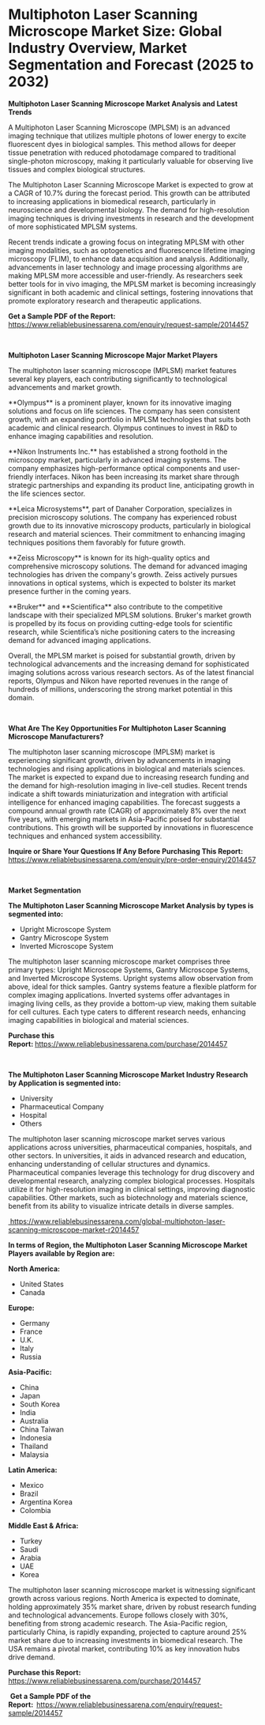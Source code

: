 <p><h1>Multiphoton Laser Scanning Microscope Market Size: Global Industry Overview, Market Segmentation and Forecast (2025 to 2032)</h1></p><p><strong>Multiphoton Laser Scanning Microscope Market Analysis and Latest Trends</strong></p>
<p><p>A Multiphoton Laser Scanning Microscope (MPLSM) is an advanced imaging technique that utilizes multiple photons of lower energy to excite fluorescent dyes in biological samples. This method allows for deeper tissue penetration with reduced photodamage compared to traditional single-photon microscopy, making it particularly valuable for observing live tissues and complex biological structures.</p><p>The Multiphoton Laser Scanning Microscope Market is expected to grow at a CAGR of 10.7% during the forecast period. This growth can be attributed to increasing applications in biomedical research, particularly in neuroscience and developmental biology. The demand for high-resolution imaging techniques is driving investments in research and the development of more sophisticated MPLSM systems.</p><p>Recent trends indicate a growing focus on integrating MPLSM with other imaging modalities, such as optogenetics and fluorescence lifetime imaging microscopy (FLIM), to enhance data acquisition and analysis. Additionally, advancements in laser technology and image processing algorithms are making MPLSM more accessible and user-friendly. As researchers seek better tools for in vivo imaging, the MPLSM market is becoming increasingly significant in both academic and clinical settings, fostering innovations that promote exploratory research and therapeutic applications.</p></p>
<p><strong>Get a Sample PDF of the Report:&nbsp;</strong> <a href="https://www.reliablebusinessarena.com/enquiry/request-sample/2014457?utm_campaign=2632&utm_medium=2&utm_source=Github&utm_content=ia&utm_term=13042025&utm_id=multiphoton-laser-scanning-microscope">https://www.reliablebusinessarena.com/enquiry/request-sample/2014457</a></p>
<p>&nbsp;</p>
<p><strong>Multiphoton Laser Scanning Microscope Major Market Players</strong></p>
<p><p>The multiphoton laser scanning microscope (MPLSM) market features several key players, each contributing significantly to technological advancements and market growth. </p><p>**Olympus** is a prominent player, known for its innovative imaging solutions and focus on life sciences. The company has seen consistent growth, with an expanding portfolio in MPLSM technologies that suits both academic and clinical research. Olympus continues to invest in R&D to enhance imaging capabilities and resolution.</p><p>**Nikon Instruments Inc.** has established a strong foothold in the microscopy market, particularly in advanced imaging systems. The company emphasizes high-performance optical components and user-friendly interfaces. Nikon has been increasing its market share through strategic partnerships and expanding its product line, anticipating growth in the life sciences sector.</p><p>**Leica Microsystems**, part of Danaher Corporation, specializes in precision microscopy solutions. The company has experienced robust growth due to its innovative microscopy products, particularly in biological research and material sciences. Their commitment to enhancing imaging techniques positions them favorably for future growth.</p><p>**Zeiss Microscopy** is known for its high-quality optics and comprehensive microscopy solutions. The demand for advanced imaging technologies has driven the company's growth. Zeiss actively pursues innovations in optical systems, which is expected to bolster its market presence further in the coming years.</p><p>**Bruker** and **Scientifica** also contribute to the competitive landscape with their specialized MPLSM solutions. Bruker's market growth is propelled by its focus on providing cutting-edge tools for scientific research, while Scientifica’s niche positioning caters to the increasing demand for advanced imaging applications.</p><p>Overall, the MPLSM market is poised for substantial growth, driven by technological advancements and the increasing demand for sophisticated imaging solutions across various research sectors. As of the latest financial reports, Olympus and Nikon have reported revenues in the range of hundreds of millions, underscoring the strong market potential in this domain.</p></p>
<p>&nbsp;</p>
<p><strong>What Are The Key Opportunities For Multiphoton Laser Scanning Microscope Manufacturers?</strong></p>
<p><p>The multiphoton laser scanning microscope (MPLSM) market is experiencing significant growth, driven by advancements in imaging technologies and rising applications in biological and materials sciences. The market is expected to expand due to increasing research funding and the demand for high-resolution imaging in live-cell studies. Recent trends indicate a shift towards miniaturization and integration with artificial intelligence for enhanced imaging capabilities. The forecast suggests a compound annual growth rate (CAGR) of approximately 8% over the next five years, with emerging markets in Asia-Pacific poised for substantial contributions. This growth will be supported by innovations in fluorescence techniques and enhanced system accessibility.</p></p>
<p><strong>Inquire or Share Your Questions If Any Before Purchasing This Report:</strong> <a href="https://www.reliablebusinessarena.com/enquiry/pre-order-enquiry/2014457?utm_campaign=2632&utm_medium=2&utm_source=Github&utm_content=ia&utm_term=13042025&utm_id=multiphoton-laser-scanning-microscope">https://www.reliablebusinessarena.com/enquiry/pre-order-enquiry/2014457</a></p>
<p>&nbsp;</p>
<p><strong>Market Segmentation</strong></p>
<p><strong>The Multiphoton Laser Scanning Microscope Market Analysis by types is segmented into:</strong></p>
<p><ul><li>Upright Microscope System</li><li>Gantry Microscope System</li><li>Inverted Microscope System</li></ul></p>
<p><p>The multiphoton laser scanning microscope market comprises three primary types: Upright Microscope Systems, Gantry Microscope Systems, and Inverted Microscope Systems. Upright systems allow observation from above, ideal for thick samples. Gantry systems feature a flexible platform for complex imaging applications. Inverted systems offer advantages in imaging living cells, as they provide a bottom-up view, making them suitable for cell cultures. Each type caters to different research needs, enhancing imaging capabilities in biological and material sciences.</p></p>
<p><strong>Purchase this Report:&nbsp;</strong><a href="https://www.reliablebusinessarena.com/purchase/2014457?utm_campaign=2632&utm_medium=2&utm_source=Github&utm_content=ia&utm_term=13042025&utm_id=multiphoton-laser-scanning-microscope">https://www.reliablebusinessarena.com/purchase/2014457</a></p>
<p>&nbsp;</p>
<p><strong>The Multiphoton Laser Scanning Microscope Market Industry Research by Application is segmented into:</strong></p>
<p><ul><li>University</li><li>Pharmaceutical Company</li><li>Hospital</li><li>Others</li></ul></p>
<p><p>The multiphoton laser scanning microscope market serves various applications across universities, pharmaceutical companies, hospitals, and other sectors. In universities, it aids in advanced research and education, enhancing understanding of cellular structures and dynamics. Pharmaceutical companies leverage this technology for drug discovery and developmental research, analyzing complex biological processes. Hospitals utilize it for high-resolution imaging in clinical settings, improving diagnostic capabilities. Other markets, such as biotechnology and materials science, benefit from its ability to visualize intricate details in diverse samples.</p></p>
<p><a href="https://www.reliablebusinessarena.com/global-multiphoton-laser-scanning-microscope-market-r2014457?utm_campaign=2632&utm_medium=2&utm_source=Github&utm_content=ia&utm_term=13042025&utm_id=multiphoton-laser-scanning-microscope">&nbsp;https://www.reliablebusinessarena.com/global-multiphoton-laser-scanning-microscope-market-r2014457</a></p>
<p><strong>In terms of Region, the Multiphoton Laser Scanning Microscope Market Players available by Region are:</strong></p>
<p>
    <p> <strong> North America: </strong>
        <ul>
            <li>United States</li>
            <li>Canada</li>
        </ul>
        </p> 
    <p> <strong> Europe: </strong>
        <ul>
            <li>Germany</li>
            <li>France</li>
            <li>U.K.</li>
            <li>Italy</li>
            <li>Russia</li>
        </ul>
        </p> 
    <p> <strong> Asia-Pacific: </strong>
        <ul>
            <li>China</li>
            <li>Japan</li>
            <li>South Korea</li>
            <li>India</li>
            <li>Australia</li>
            <li>China Taiwan</li>
            <li>Indonesia</li>
            <li>Thailand</li>
            <li>Malaysia</li>
        </ul>
        </p> 
    <p> <strong> Latin America: </strong>
        <ul>
            <li>Mexico</li>
            <li>Brazil</li>
            <li>Argentina Korea</li>
            <li>Colombia</li>
        </ul>
        </p> 
    <p> <strong> Middle East & Africa: </strong>
        <ul>
            <li>Turkey</li>
            <li>Saudi</li>
            <li>Arabia</li>
            <li>UAE</li>
            <li>Korea</li>
        </ul>
    </p>
    </p>
<p><p>The multiphoton laser scanning microscope market is witnessing significant growth across various regions. North America is expected to dominate, holding approximately 35% market share, driven by robust research funding and technological advancements. Europe follows closely with 30%, benefiting from strong academic research. The Asia-Pacific region, particularly China, is rapidly expanding, projected to capture around 25% market share due to increasing investments in biomedical research. The USA remains a pivotal market, contributing 10% as key innovation hubs drive demand.</p></p>
<p><strong>Purchase this Report: </strong><a href="https://www.reliablebusinessarena.com/purchase/2014457?utm_campaign=2632&utm_medium=2&utm_source=Github&utm_content=ia&utm_term=13042025&utm_id=multiphoton-laser-scanning-microscope">https://www.reliablebusinessarena.com/purchase/2014457</a></p>
<p>&nbsp;<strong>Get a Sample PDF of the Report:&nbsp;&nbsp;</strong><a href="https://www.reliablebusinessarena.com/enquiry/request-sample/2014457?utm_campaign=2632&utm_medium=2&utm_source=Github&utm_content=ia&utm_term=13042025&utm_id=multiphoton-laser-scanning-microscope">https://www.reliablebusinessarena.com/enquiry/request-sample/2014457</a></p>
<p><strong></strong></p>
<p><p></p><p></p><p></p></p>